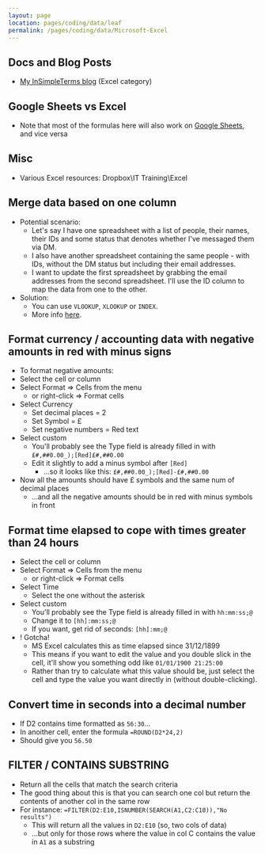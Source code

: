 ```yaml
---
layout: page
location: pages/coding/data/leaf
permalink: /pages/coding/data/Microsoft-Excel
---
```


## Docs and Blog Posts

- [My InSimpleTerms blog](https://insimpleterms.blog/category/excel) (Excel category)

## Google Sheets vs Excel

- Note that most of the formulas here will also work on [Google Sheets](/pages/coding/data/Google-Sheets), and vice versa

## Misc

- Various Excel resources: Dropbox\IT Training\Excel

## Merge data based on one column

- Potential scenario:
    - Let's say I have one spreadsheet with a list of people, their names, their IDs and some status that denotes whether I've messaged them via DM.
    - I also have another spreadsheet containing the same people - with IDs, without the DM status but including their email addresses.
    - I want to update the first spreadsheet by grabbing the email addresses from the second spreadsheet. I'll use the ID column to map the data from one to the other.
- Solution:
    - You can use `VLOOKUP`, `XLOOKUP` or `INDEX`.
    - More info [here](https://www.ablebits.com/office-addins-blog/2018/10/31/excel-merge-tables-matching-columns/).

## Format currency / accounting data with negative amounts in red with minus signs

- To format negative amounts:
- Select the cell or column
- Select Format => Cells from the menu
  - or right-click => Format cells
- Select Currency
  - Set decimal places = 2
  - Set Symbol = £
  - Set negative numbers = Red text
- Select custom
  - You'll probably see the Type field is already filled in with `£#,##0.00_);[Red]£#,##0.00`
  - Edit it slightly to add a minus symbol after `[Red]`
    - ...so it looks like this: `£#,##0.00_);[Red]-£#,##0.00`
- Now all the amounts should have £ symbols and the same num of decimal places
  - ...and all the negative amounts should be in red with minus symbols in front

## Format time elapsed to cope with times greater than 24 hours

- Select the cell or column
- Select Format => Cells from the menu
  - or right-click => Format cells
- Select Time
  - Select the one without the asterisk
- Select custom
  - You'll probably see the Type field is already filled in with `hh:mm:ss;@`
  - Change it to `[hh]:mm:ss;@`
  - If you want, get rid of seconds: `[hh]:mm;@`
- ! Gotcha!
  - MS Excel calculates this as time elapsed since 31/12/1899
  - This means if you want to edit the value and you double slick in the cell, it'll show you something odd like `01/01/1900 21:25:00`
  - Rather than try to calculate what this value should be, just select the cell and type the value you want directly in (without double-clicking).

## Convert time in seconds into a decimal number

- If D2 contains time formatted as `56:30`...
- In anoither cell, enter the formula `=ROUND(D2*24,2)`
- Should give you `56.50`

## FILTER / CONTAINS SUBSTRING

- Return all the cells that match the search criteria
- The good thing about this is that you can search one col but return the contents of another col in the same row
- For instance: `=FILTER(D2:E10,ISNUMBER(SEARCH(A1,C2:C10)),"No results")`
  - This will return all the values in `D2:E10` (so, two cols of data)
  - ...but only for those rows where the value in col C contains the value in `A1` as a substring
